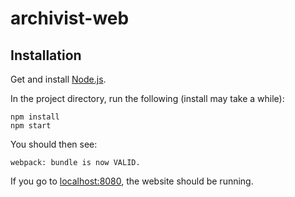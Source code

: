 # archivist-web

## Installation

Get and install [Node.js](https://nodejs.org/en/).

In the project directory, run the following (install may take a while):

    npm install
    npm start

You should then see:

    webpack: bundle is now VALID.

If you go to [localhost:8080](http://localhost:8080), the website should be running.